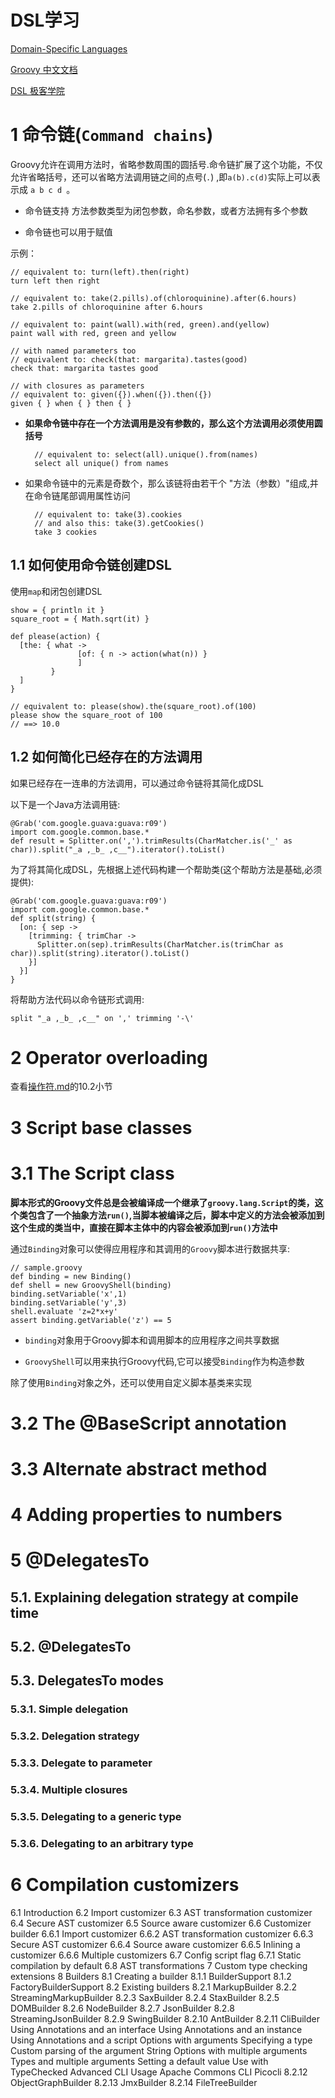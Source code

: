 # DSL学习
[Domain-Specific Languages](http://www.groovy-lang.org/dsls.html)

[Groovy 中文文档](https://groovys.readthedocs.io/zh/latest/GettingStarted/index.html)

[DSL 极客学院](http://wiki.jikexueyuan.com/project/groovy-introduction/domain-specific-languages.html)

# 1 命令链(`Command chains`)
Groovy允许在调用方法时，省略参数周围的圆括号.命令链扩展了这个功能，不仅允许省略括号，还可以省略方法调用链之间的点号(`.`) ,即`a(b).c(d)`实际上可以表示成 `a b c d `。

- 命令链支持 方法参数类型为闭包参数，命名参数，或者方法拥有多个参数

- 命令链也可以用于赋值

示例：

	// equivalent to: turn(left).then(right)
	turn left then right
	
	// equivalent to: take(2.pills).of(chloroquinine).after(6.hours)
	take 2.pills of chloroquinine after 6.hours
	
	// equivalent to: paint(wall).with(red, green).and(yellow)
	paint wall with red, green and yellow
	
	// with named parameters too
	// equivalent to: check(that: margarita).tastes(good)
	check that: margarita tastes good
	
	// with closures as parameters
	// equivalent to: given({}).when({}).then({})
	given { } when { } then { }


- **如果命令链中存在一个方法调用是没有参数的，那么这个方法调用必须使用圆括号**

		// equivalent to: select(all).unique().from(names)
		select all unique() from names

- 如果命令链中的元素是奇数个，那么该链将由若干个 "方法（参数）"组成,并在命令链尾部调用属性访问

		// equivalent to: take(3).cookies
		// and also this: take(3).getCookies()
		take 3 cookies

## 1.1 如何使用命令链创建DSL
使用`map`和闭包创建DSL


	show = { println it }
	square_root = { Math.sqrt(it) }
	
	def please(action) {
	  [the: { what ->
	    		   [of: { n -> action(what(n)) }
	    	       ]
	  	     }
	  ]
	}
	
	// equivalent to: please(show).the(square_root).of(100)
	please show the square_root of 100
	// ==> 10.0

## 1.2 如何简化已经存在的方法调用
如果已经存在一连串的方法调用，可以通过命令链将其简化成DSL

以下是一个Java方法调用链:

	@Grab('com.google.guava:guava:r09')
	import com.google.common.base.*
	def result = Splitter.on(',').trimResults(CharMatcher.is('_' as char)).split("_a ,_b_ ,c__").iterator().toList()

为了将其简化成DSL，先根据上述代码构建一个帮助类(这个帮助方法是基础,必须提供):

	@Grab('com.google.guava:guava:r09')
	import com.google.common.base.*
	def split(string) {
	  [on: { sep ->
	    [trimming: { trimChar ->
	      Splitter.on(sep).trimResults(CharMatcher.is(trimChar as char)).split(string).iterator().toList()
	    }]
	  }]
	}

将帮助方法代码以命令链形式调用:

	split "_a ,_b_ ,c__" on ',' trimming '-\'

# 2 Operator overloading

查看[操作符.md]()的10.2小节

# 3 Script base classes
# 3.1 The Script class
**脚本形式的Groovy文件总是会被编译成一个继承了`groovy.lang.Script`的类，这个类包含了一个抽象方法`run()`,当脚本被编译之后，脚本中定义的方法会被添加到这个生成的类当中，直接在脚本主体中的内容会被添加到`run()`方法中**

通过`Binding`对象可以使得应用程序和其调用的`Groovy`脚本进行数据共享:
	
	// sample.groovy
	def binding = new Binding()             
	def shell = new GroovyShell(binding)    
	binding.setVariable('x',1)              
	binding.setVariable('y',3)
	shell.evaluate 'z=2*x+y'                
	assert binding.getVariable('z') == 5  

- `binding`对象用于Groovy脚本和调用脚本的应用程序之间共享数据

- `GroovyShell`可以用来执行Groovy代码,它可以接受`Binding`作为构造参数


除了使用`Binding`对象之外，还可以使用自定义脚本基类来实现


# 3.2 The @BaseScript annotation
# 3.3 Alternate abstract method
# 4 Adding properties to numbers
# 5 @DelegatesTo
## 5.1. Explaining delegation strategy at compile time
## 5.2. @DelegatesTo
## 5.3. DelegatesTo modes
### 5.3.1. Simple delegation
### 5.3.2. Delegation strategy
### 5.3.3. Delegate to parameter
### 5.3.4. Multiple closures
### 5.3.5. Delegating to a generic type
### 5.3.6. Delegating to an arbitrary type
# 6 Compilation customizers
6.1 Introduction
6.2 Import customizer
6.3 AST transformation customizer
6.4 Secure AST customizer
6.5 Source aware customizer
6.6 Customizer builder
6.6.1 Import customizer
6.6.2 AST transformation customizer
6.6.3 Secure AST customizer
6.6.4 Source aware customizer
6.6.5 Inlining a customizer
6.6.6 Multiple customizers
6.7 Config script flag
6.7.1 Static compilation by default
6.8 AST transformations
7 Custom type checking extensions
8 Builders
8.1 Creating a builder
8.1.1 BuilderSupport
8.1.2 FactoryBuilderSupport
8.2 Existing builders
8.2.1 MarkupBuilder
8.2.2 StreamingMarkupBuilder
8.2.3 SaxBuilder
8.2.4 StaxBuilder
8.2.5 DOMBuilder
8.2.6 NodeBuilder
8.2.7 JsonBuilder
8.2.8 StreamingJsonBuilder
8.2.9 SwingBuilder
8.2.10 AntBuilder
8.2.11 CliBuilder
Using Annotations and an interface
Using Annotations and an instance
Using Annotations and a script
Options with arguments
Specifying a type
Custom parsing of the argument String
Options with multiple arguments
Types and multiple arguments
Setting a default value
Use with TypeChecked
Advanced CLI Usage
Apache Commons CLI
Picocli
8.2.12 ObjectGraphBuilder
8.2.13 JmxBuilder
8.2.14 FileTreeBuilder